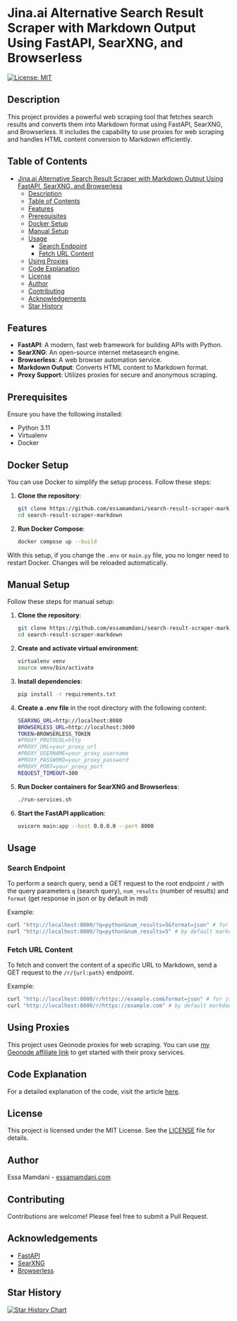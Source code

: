 # Jina.ai Alternative Search Result Scraper with Markdown Output Using FastAPI, SearXNG, and Browserless

[![License: MIT](https://img.shields.io/badge/License-MIT-blue.svg)](LICENSE)

## Description

This project provides a powerful web scraping tool that fetches search results and converts them into Markdown format using FastAPI, SearXNG, and Browserless. It includes the capability to use proxies for web scraping and handles HTML content conversion to Markdown efficiently.

## Table of Contents

- [Jina.ai Alternative Search Result Scraper with Markdown Output Using FastAPI, SearXNG, and Browserless](#jinaai-alternative-search-result-scraper-with-markdown-output-using-fastapi-searxng-and-browserless)
  - [Description](#description)
  - [Table of Contents](#table-of-contents)
  - [Features](#features)
  - [Prerequisites](#prerequisites)
  - [Docker Setup](#docker-setup)
  - [Manual Setup](#manual-setup)
  - [Usage](#usage)
    - [Search Endpoint](#search-endpoint)
    - [Fetch URL Content](#fetch-url-content)
  - [Using Proxies](#using-proxies)
  - [Code Explanation](#code-explanation)
  - [License](#license)
  - [Author](#author)
  - [Contributing](#contributing)
  - [Acknowledgements](#acknowledgements)
  - [Star History](#star-history)

## Features

- **FastAPI**: A modern, fast web framework for building APIs with Python.
- **SearXNG**: An open-source internet metasearch engine.
- **Browserless**: A web browser automation service.
- **Markdown Output**: Converts HTML content to Markdown format.
- **Proxy Support**: Utilizes proxies for secure and anonymous scraping.

## Prerequisites

Ensure you have the following installed:

- Python 3.11
- Virtualenv
- Docker

## Docker Setup

You can use Docker to simplify the setup process. Follow these steps:

1. **Clone the repository**:
    ```sh
    git clone https://github.com/essamamdani/search-result-scraper-markdown.git
    cd search-result-scraper-markdown
    ```

2. **Run Docker Compose**:
    ```sh
    docker compose up --build
    ```

With this setup, if you change the `.env` or `main.py` file, you no longer need to restart Docker. Changes will be reloaded automatically.

## Manual Setup

Follow these steps for manual setup:

1. **Clone the repository**:
    ```sh
    git clone https://github.com/essamamdani/search-result-scraper-markdown.git
    cd search-result-scraper-markdown
    ```

2. **Create and activate virtual environment**:
    ```sh
    virtualenv venv
    source venv/bin/activate
    ```

3. **Install dependencies**:
    ```sh
    pip install -r requirements.txt
    ```

4. **Create a .env file** in the root directory with the following content:
    ```bash
    SEARXNG_URL=http://localhost:8080
    BROWSERLESS_URL=http://localhost:3000
    TOKEN=BROWSERLESS_TOKEN
    #PROXY_PROTOCOL=http
    #PROXY_URL=your_proxy_url
    #PROXY_USERNAME=your_proxy_username
    #PROXY_PASSWORD=your_proxy_password
    #PROXY_PORT=your_proxy_port
    REQUEST_TIMEOUT=300
    ```

5. **Run Docker containers for SearXNG and Browserless**:
    ```sh
    ./run-services.sh
    ```

6. **Start the FastAPI application**:
    ```sh
    uvicorn main:app --host 0.0.0.0 --port 8000
    ```

## Usage

### Search Endpoint

To perform a search query, send a GET request to the root endpoint `/` with the query parameters `q` (search query), `num_results` (number of results) and `format` (get response in json or by default in md)

Example:
```sh
curl "http://localhost:8000/?q=python&num_results=5&format=json" # for json format
curl "http://localhost:8000/?q=python&num_results=5" # by default markdown
```

### Fetch URL Content

To fetch and convert the content of a specific URL to Markdown, send a GET request to the `/r/{url:path}` endpoint.

Example:
```sh
curl "http://localhost:8000/r/https://example.com&format=json" # for json format
curl "http://localhost:8000/r/https://example.com" # by default markdown
```

## Using Proxies

This project uses Geonode proxies for web scraping. You can use [my Geonode affiliate link](https://geonode.com/invite/47389) to get started with their proxy services.

## Code Explanation

For a detailed explanation of the code, visit the article [here](https://www.essamamdani.com/articles/search-result-scraper-markdown).

## License

This project is licensed under the MIT License. See the [LICENSE](LICENSE) file for details.

## Author

Essa Mamdani - [essamamdani.com](https://essamamdani.com)

## Contributing

Contributions are welcome! Please feel free to submit a Pull Request.

## Acknowledgements

- [FastAPI](https://fastapi.tiangolo.com/)
- [SearXNG](https://github.com/searxng/searxng)
- [Browserless](https://www.browserless.io/)

## Star History

[![Star History Chart](https://api.star-history.com/svg?repos=essamamdani/search-result-scraper-markdown&type=Date)](https://star-history.com/#essamamdani/search-result-scraper-markdown&Date)
